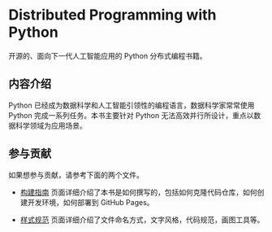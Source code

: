 # Distributed Programming with Python

开源的、面向下一代人工智能应用的 Python 分布式编程书籍。

## 内容介绍

Python 已经成为数据科学和人工智能引领性的编程语言，数据科学家常常使用 Python 完成一系列任务。本书主要针对 Python 无法高效并行所设计，重点以数据科学领域为应用场景。

## 参与贡献

如果想参与贡献，请参考下面的两个文件。

* [构建指南](./contribute/info.md) 页面详细介绍了本书是如何撰写的，包括如何克隆代码仓库，如何创建开发环境，如何部署到 GitHub Pages。 

* [样式规范](./contribute/style.md) 页面详细介绍了文件命名方式，文字风格，代码规范，画图工具等。